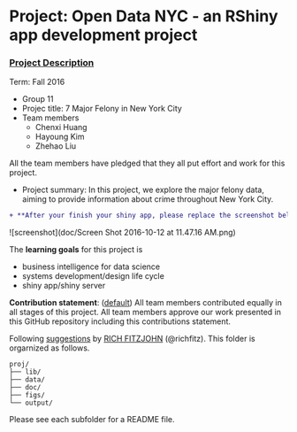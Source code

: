 # Project: Open Data NYC - an RShiny app development project
### [Project Description](doc/project2_desc.md)

Term: Fall 2016

+ Group 11
+ Projec title: 7 Major Felony in New York City
+ Team members
	+ Chenxi Huang
	+ Hayoung Kim
	+ Zhehao Liu

All the team members have pledged that they all put effort and work for this project.
	
+ Project summary: In this project, we explore the major felony data, aiming to provide information about crime throughout New York City.

```diff
+ **After your finish your shiny app, please replace the screenshot below with one from your own app.**
```

![screenshot](doc/Screen Shot 2016-10-12 at 11.47.16 AM.png)

The **learning goals** for this project is 
- business intelligence for data science
- systems development/design life cycle
- shiny app/shiny server
	
**Contribution statement**: ([default](doc/a_note_on_contributions.md)) All team members contributed equally in all stages of this project. All team members approve our work presented in this GitHub repository including this contributions statement. 

Following [suggestions](http://nicercode.github.io/blog/2013-04-05-projects/) by [RICH FITZJOHN](http://nicercode.github.io/about/#Team) (@richfitz). This folder is orgarnized as follows.

```
proj/
├── lib/
├── data/
├── doc/
├── figs/
└── output/
```

Please see each subfolder for a README file.


